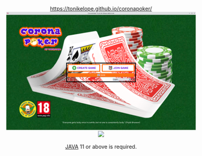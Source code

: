 <p align="center"><a href="https://tonikelope.github.io/coronapoker/" target="_blank">https://tonikelope.github.io/coronapoker/<br><img src="https://raw.githubusercontent.com/tonikelope/coronapoker/gh-pages/screenshots/1.png"><br><img src="https://raw.githubusercontent.com/tonikelope/coronapoker/gh-pages/screenshots/12.png"></a></p>
<p align="center"><a href="https://adoptopenjdk.net/" target="_blank">JAVA</a> 11 or above is required.</p>
